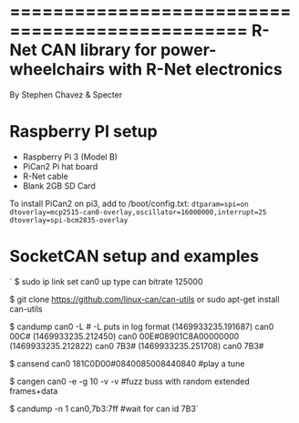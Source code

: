 ================================================
R-Net CAN library for power-wheelchairs with R-Net electronics
================================================

By Stephen Chavez & Specter


Raspberry PI setup
=====================

- Raspberry Pi 3 (Model B)
- PiCan2 Pi hat board
- R-Net cable
- Blank 2GB SD Card

To install PiCan2 on pi3, add to /boot/config.txt:
`dtparam=spi=on 
dtoverlay=mcp2515-can0-overlay,oscillator=16000000,interrupt=25 		
dtoverlay=spi-bcm2835-overlay`

SocketCAN setup and examples
================================== 

`
$ sudo ip link set can0 up type can bitrate 125000

$ git clone https://github.com/linux-can/can-utils
or sudo apt-get install can-utils

$ candump can0 -L   # -L puts in log format
(1469933235.191687) can0 00C#
(1469933235.212450) can0 00E#08901C8A00000000
(1469933235.212822) can0 7B3#
(1469933235.251708) can0 7B3#

$ cansend can0 181C0D00#0840085008440840  #play a tune

$ cangen can0 -e -g 10  -v -v     #fuzz buss with random extended frames+data

$ candump -n 1 can0,7b3:7ff     #wait for can id 7B3`

